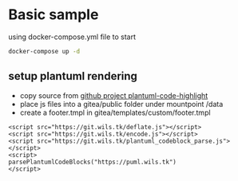 # Basic sample

using docker-compose.yml file to start 

```sh
docker-compose up -d
``` 

## setup plantuml rendering

* copy source from [github project plantuml-code-highlight](https://gitea.com/davidsvantesson/plantuml-code-highlight)
* place js files into a gitea/public folder under mountpoint /data 
* create a footer.tmpl in gitea/templates/custom/footer.tmpl

```
<script src="https://git.wils.tk/deflate.js"></script>
<script src="https://git.wils.tk/encode.js"></script>
<script src="https://git.wils.tk/plantuml_codeblock_parse.js"></script>
<script>
parsePlantumlCodeBlocks("https://puml.wils.tk")
</script>
``` 